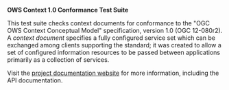 **OWS Context 1.0 Conformance Test Suite**

This test suite checks context documents for conformance to the "OGC OWS Context 
Conceptual Model" specification, version 1.0 (OGC 12-080r2). A _context document_
specifies a fully configured service set which can be exchanged among clients 
supporting the standard; it was created to allow a set of configured information 
resources to be passed between applications primarily as a collection of services.

Visit the [project documentation website](http://opengeospatial.github.io/ets-owc10/) 
for more information, including the API documentation.
